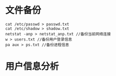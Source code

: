 # 文件备份

```
cat /etc/passwd > passwd.txt
cat /etc/shadow > shadow.txt
netstat -anp > netstat_anp.txt //备份当前网络连接
w > users.txt //备份用户登录信息
pa aux > ps.txt //备份进程信息
```



# 用户信息分析

```

```

